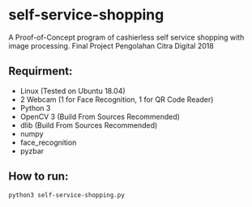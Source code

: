 # self-service-shopping
A Proof-of-Concept program of cashierless self service shopping with image processing.
Final Project Pengolahan Citra Digital 2018

## Requirment:
- Linux (Tested on Ubuntu 18.04)
- 2 Webcam (1 for Face Recognition, 1 for QR Code Reader)
- Python 3
- OpenCV 3 (Build From Sources Recommended)
- dlib (Build From Sources Recommended)
- numpy
- face_recognition
- pyzbar

## How to run:
```
python3 self-service-shopping.py
```